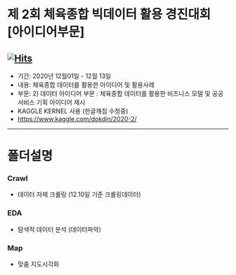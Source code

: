 # 제 2회 체육종합 빅데이터 활용 경진대회 [아이디어부문]

[![Hits](https://hits.seeyoufarm.com/api/count/incr/badge.svg?url=https%3A%2F%2Fgithub.com%2Fdokdin%2FTEAM02%2F&count_bg=%23B8C83D&title_bg=%23555555&icon=&icon_color=%23E7E7E7&title=hits&edge_flat=false)](https://hits.seeyoufarm.com)
---
- 기간: 2020년 12월01일 - 12월 13일 
- 내용: 체육종합 데이터를 활용한 아이디어 및 활용사례 
- 부문: 2) 데이터 아이디어 부문 : 체육종합 데이터를 활용한 비즈니스 모델 및 공공 서비스 기획 아이디어 제시
- KAGGLE KERNEL 사용 (한글깨짐 수정중)
- https://www.kaggle.com/dokdin/2020-2/

--- 
# 폴더설명

### Crawl
- 데이터 자체 크롤링 (12.10일 기준 크롤링데이터)

### EDA 
- 탐색적 데이터 분석 (데이터파악)

### Map
- 맞춤 지도시각화
